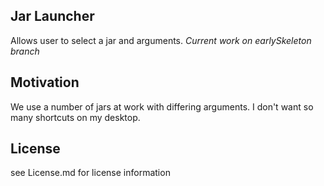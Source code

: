 
## Jar Launcher ##

Allows user to select a jar and arguments. *Current work on earlySkeleton branch*

## Motivation ##

We use a number of jars at work with differing arguments. I don't want so many shortcuts on my desktop.

## License ##

see License.md for license information
